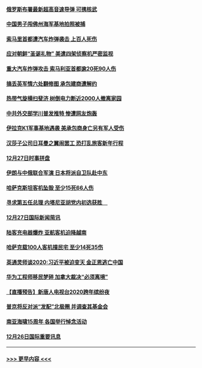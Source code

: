#### [俄罗斯布署最新超高音速导弹 可携核武](../pages/prog202/a102739538.md?t=12290344) 
#### [中国男子闯佛州海军基地拍照被捕](../pages/prog202/a102739515.md?t=12290344) 
#### [索马里首都遭汽车炸弹袭击 上百人死伤](../pages/prog202/a102739504.md?t=12290344) 
#### [应对朝鲜“圣诞礼物” 美遣四架侦察机严密监视](../pages/prog202/a102739495.md?t=12290344) 
#### [重大汽车炸弹攻击 索马利亚首都逾20死90人伤](../pages/prog202/a102739413.md?t=12290344) 
#### [搞丢英军情六处翻修图 承包建商遭解约](../pages/prog202/a102739401.md?t=12290344) 
#### [热带气旋横扫斐济 树倒电力断近2000人撤离家园](../pages/prog202/a102739251.md?t=12290344) 
#### [中共外交部学川普发推特 惨遭网友炮轰](../pages/prog202/a102739216.md?t=12290344) 
#### [伊拉克K1军事基地遇袭 美承包商身亡另有军人受伤](../pages/prog202/a102739183.md?t=12290344) 
#### [汉莎子公司日耳曼之翼闹罢工 恐打乱旅客新年行程](../pages/prog202/a102739172.md?t=12290344) 
#### [12月27日时事拼盘](../pages/prog202/a102738992.md?t=12290344) 
#### [伊朗与中俄联合军演 日本将派自卫队赴中东](../pages/prog202/a102738823.md?t=12290344) 
#### [哈萨克斯坦客机坠毁 至少15死66人伤](../pages/prog202/a102738606.md?t=12290344) 
#### [寻求第五任总理 内塔尼亚胡党内初选获胜　](../pages/prog202/a102738772.md?t=12290344) 
#### [12月27日国际新闻简讯](../pages/prog202/a102738604.md?t=12290344) 
#### [陆客充电器爆炸 亚航客机迫降越南](../pages/prog202/a102738530.md?t=12290344) 
#### [哈萨克载100人客机撞民宅 至少14死35伤](../pages/prog202/a102738485.md?t=12290344) 
#### [英通灵师谈2020:习近平被迫变天 金正恩逃亡中国](../pages/prog202/a102738340.md?t=12290344) 
#### [华为工程师移民梦碎 加拿大裁决“必须离境”](../pages/prog202/a102738306.md?t=12290344) 
#### [【直播预告】新唐人电视台2020跨年缤纷夜](../pages/prog202/a102738273.md?t=12290344) 
#### [普京将反对派“发配”北极圈 并调查其基金会](../pages/prog202/a102738056.md?t=12290344) 
#### [南亚海啸15周年 各国举行悼念活动](../pages/prog202/a102738043.md?t=12290344) 
#### [12月26日国际重要讯息](../pages/prog202/a102737872.md?t=12290344) 

----
#### [ >>> 更早内容 <<< ](../indexes/prog202-earlier.md)
